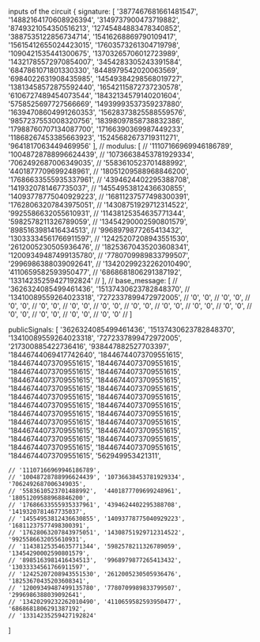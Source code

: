 
inputs of the circuit {
  signature: [
    '3877467681661481547',  '14882164170608926394',
    '3149737900473719882',  '8749321054350516213',
    '12745484883478340852', '3887535122856734714',
    '15416268869790109417', '15615412655024423015',
    '17603573261304719798', '1090421535441300675',
    '13703265706012723989', '14321785572970854007',
    '3454283305243391584',  '6847861071801330330',
    '8448979542020063569',  '6984022631908435985',
    '14549384298568019727', '13813458572875592440',
    '16542115872737230578', '6106727489454073544',
    '18432134579140201604', '5758525697727566669',
    '14939993537359237880', '16394708604991260353',
    '15628373825588559576', '9857237553008320756',
    '18398097858738832386', '17988760707134087700',
    '17166390369987449233', '11868267453385663923',
    '15245682673719311271', '9641817063449469956'
  ],
//   modulus: [
//     '11107166969946186789', '10048728788996624439',
//     '10736638453781929334', '7062492687006349035',
//     '5583610523701488992',  '4401877709699248961',
//     '18051209588968846200', '17686633555935337961',
//     '4394624402295388708',  '1419320781467735037',
//     '14554953812436630855', '14093778775040929223',
//     '16811237577498300391', '17628063207843975051',
//     '14308751929712314522', '9925586632055610931',
//     '11438125354635771344', '5982578211326789059',
//     '13454290002590801579', '8985163981416434513',
//     '9968979877265413432',  '13033334561766911597',
//     '12425207208943551530', '2612005230505936476',
//     '18253670435203608341', '12009349487499135780',
//     '7780709989833799507',  '2996986388039092641',
//     '13420299232262010490', '4110659582593950477',
//     '6868681806291387192',  '13314235259427192824'
//   ],
//   base_message: [
//     '3626324085499461436',  '15137430623782848370',
//     '13410089559264023318', '7272337899472972005',
//     '0',                    '0',
//     '0',                    '0',
//     '0',                    '0',
//     '0',                    '0',
//     '0',                    '0',
//     '0',                    '0',
//     '0',                    '0',
//     '0',                    '0',
//     '0',                    '0',
//     '0',                    '0',
//     '0',                    '0',
//     '0',                    '0',
//     '0',                    '0',
//     '0',                    '0'
//   ]

publicSignals: [
    '3626324085499461436',  '15137430623782848370', '13410089559264023318',
    '7272337899472972005',
    '217300885422736416',   '938447882527703397',
    '18446744069417742640', '18446744073709551615', '18446744073709551615',
    '18446744073709551615', '18446744073709551615', '18446744073709551615',
    '18446744073709551615', '18446744073709551615', '18446744073709551615',
    '18446744073709551615', '18446744073709551615', '18446744073709551615',
    '18446744073709551615', '18446744073709551615', '18446744073709551615',
    '18446744073709551615', '18446744073709551615', '18446744073709551615',
    '18446744073709551615', '18446744073709551615', '18446744073709551615',
    '18446744073709551615', '18446744073709551615', '18446744073709551615',
    '18446744073709551615', '562949953421311',
    
    // '11107166969946186789',
    // '10048728788996624439', '10736638453781929334', '7062492687006349035',
    // '5583610523701488992',  '4401877709699248961',  '18051209588968846200',
    // '17686633555935337961', '4394624402295388708',  '1419320781467735037',
    // '14554953812436630855', '14093778775040929223', '16811237577498300391',
    // '17628063207843975051', '14308751929712314522', '9925586632055610931',
    // '11438125354635771344', '5982578211326789059',  '13454290002590801579',
    // '8985163981416434513',  '9968979877265413432',  '13033334561766911597',
    // '12425207208943551530', '2612005230505936476',  '18253670435203608341',
    // '12009349487499135780', '7780709989833799507',  '2996986388039092641',
    // '13420299232262010490', '4110659582593950477',  '6868681806291387192',
    // '13314235259427192824'
  ]
